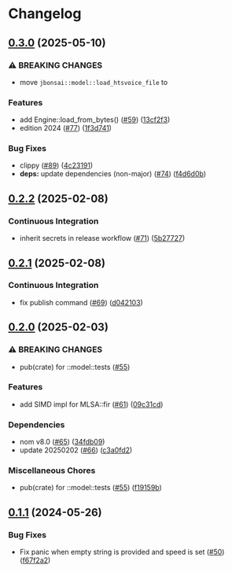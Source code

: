 # Changelog

## [0.3.0](https://github.com/jpreprocess/jbonsai/compare/v0.2.2...v0.3.0) (2025-05-10)


### ⚠ BREAKING CHANGES

* move `jbonsai::model::load_htsvoice_file` to

### Features

* add Engine::load_from_bytes() ([#59](https://github.com/jpreprocess/jbonsai/issues/59)) ([13cf2f3](https://github.com/jpreprocess/jbonsai/commit/13cf2f3fd77faf341e973ca87061b8ebdca5baa7))
* edition 2024 ([#77](https://github.com/jpreprocess/jbonsai/issues/77)) ([1f3d741](https://github.com/jpreprocess/jbonsai/commit/1f3d7417c7cc4b8cd98fa578744dc26c41b19365))


### Bug Fixes

* clippy ([#89](https://github.com/jpreprocess/jbonsai/issues/89)) ([4c23191](https://github.com/jpreprocess/jbonsai/commit/4c231915c26ab0aa6859e535c14b05494f78f010))
* **deps:** update dependencies (non-major) ([#74](https://github.com/jpreprocess/jbonsai/issues/74)) ([f4d6d0b](https://github.com/jpreprocess/jbonsai/commit/f4d6d0b1efa4b793a0f1e8e7eaa2372fcbd6c64e))

## [0.2.2](https://github.com/jpreprocess/jbonsai/compare/v0.2.1...v0.2.2) (2025-02-08)


### Continuous Integration

* inherit secrets in release workflow ([#71](https://github.com/jpreprocess/jbonsai/issues/71)) ([5b27727](https://github.com/jpreprocess/jbonsai/commit/5b27727a03f60f3b686ed24b847a316b6529b02b))

## [0.2.1](https://github.com/jpreprocess/jbonsai/compare/v0.2.0...v0.2.1) (2025-02-08)


### Continuous Integration

* fix publish command ([#69](https://github.com/jpreprocess/jbonsai/issues/69)) ([d042103](https://github.com/jpreprocess/jbonsai/commit/d0421035db49cb8d732fb4c00ae2dfccec07462d))

## [0.2.0](https://github.com/jpreprocess/jbonsai/compare/v0.1.1...v0.2.0) (2025-02-03)


### ⚠ BREAKING CHANGES

* pub(crate) for ::model::tests ([#55](https://github.com/jpreprocess/jbonsai/issues/55))

### Features

* add SIMD impl for MLSA::fir ([#61](https://github.com/jpreprocess/jbonsai/issues/61)) ([09c31cd](https://github.com/jpreprocess/jbonsai/commit/09c31cdb9f2d926201105adc9303695b91dea1ce))


### Dependencies

* nom v8.0 ([#65](https://github.com/jpreprocess/jbonsai/issues/65)) ([34fdb09](https://github.com/jpreprocess/jbonsai/commit/34fdb092acc5c375338b1759644dfd6f77aaac8e))
* update 20250202 ([#66](https://github.com/jpreprocess/jbonsai/issues/66)) ([c3a0fd2](https://github.com/jpreprocess/jbonsai/commit/c3a0fd24482f640abb4d5b42b4f71bb6ce860602))


### Miscellaneous Chores

* pub(crate) for ::model::tests ([#55](https://github.com/jpreprocess/jbonsai/issues/55)) ([f19159b](https://github.com/jpreprocess/jbonsai/commit/f19159bf0a8214e7d5967ed7d19ee0baa190d64c))

## [0.1.1](https://github.com/jpreprocess/jbonsai/compare/v0.1.0...v0.1.1) (2024-05-26)


### Bug Fixes

* Fix panic when empty string is provided and speed is set ([#50](https://github.com/jpreprocess/jbonsai/issues/50)) ([f67f2a2](https://github.com/jpreprocess/jbonsai/commit/f67f2a2473e77dcd4f4705051eba041ef7abe186))
